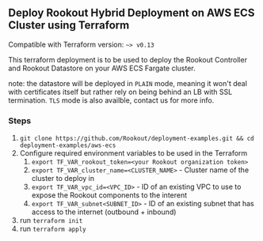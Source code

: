 ## Deploy Rookout Hybrid Deployment on AWS ECS Cluster using Terraform
Compatible with Terraform version: `~> v0.13`

This terraform deployment is to be used to deploy the Rookout Controller and Rookout Datastore on your AWS ECS Fargate cluster.

note: the datastore will be deployed in `PLAIN` mode, meaning it won't deal with certificates itself but rather rely on being behind an LB with SSL termination.
`TLS` mode is also availble, contact us for more info.
### Steps
1. `git clone https://github.com/Rookout/deployment-examples.git && cd deployment-examples/aws-ecs`
1. Configure required environment variables to be used in the Terraform
    1. `export TF_VAR_rookout_token=<your Rookout organization token>`
    1. `export TF_VAR_cluster_name=<CLUSTER_NAME>` - Cluster name of the cluster to deploy in
    2. `export TF_VAR_vpc_id=<VPC_ID>` - ID of an existing VPC to use to expose the Rookout components to the interent
    3. `export TF_VAR_subnet<SUBNET_ID>` - ID of an existing subnet that has access to the internet (outbound + inbound)
2. run `terraform init`
2. run `terraform apply`
